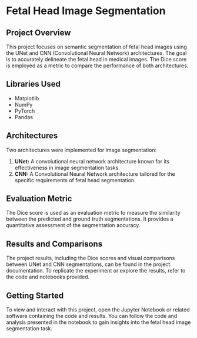 <!DOCTYPE html>
<html>

<head>
    <title>Fetal Head Image Segmentation README</title>
</head>

<body>

<h1><strong>Fetal Head Image Segmentation</strong></h1>

<h2><strong>Project Overview</strong></h2>
<p>
    This project focuses on semantic segmentation of fetal head images using the UNet and CNN (Convolutional Neural Network) architectures. The goal is to accurately delineate the fetal head in medical images. The Dice score is employed as a metric to compare the performance of both architectures.
</p>

<h2><strong>Libraries Used</strong></h2>
<ul>
    <li>Matplotlib</li>
    <li>NumPy</li>
    <li>PyTorch</li>
    <li>Pandas</li>
</ul>

<h2><strong>Architectures</strong></h2>
<p>
    Two architectures were implemented for image segmentation:
    <ol>
        <li><strong>UNet:</strong> A convolutional neural network architecture known for its effectiveness in image segmentation tasks.</li>
        <li><strong>CNN:</strong> A Convolutional Neural Network architecture tailored for the specific requirements of fetal head segmentation.</li>
    </ol>
</p>

<h2><strong>Evaluation Metric</strong></h2>
<p>
    The Dice score is used as an evaluation metric to measure the similarity between the predicted and ground truth segmentations. It provides a quantitative assessment of the segmentation accuracy.
</p>

<h2><strong>Results and Comparisons</strong></h2>
<p>
    The project results, including the Dice scores and visual comparisons between UNet and CNN segmentations, can be found in the project documentation. To replicate the experiment or explore the results, refer to the code and notebooks provided.
</p>

<h2><strong>Getting Started</strong></h2>
<p>
    To view and interact with this project, open the Jupyter Notebook or related software containing the code and results. You can follow the code and analysis presented in the notebook to gain insights into the fetal head image segmentation task.
</p>
